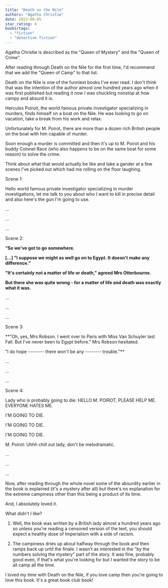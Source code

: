 ```yaml
---
title: "Death on the Nile"
authors: "Agatha Christie"
date: 2023-08-05
star_rating: 4
books/tags:
  - "fiction"
  - "detective fiction"
---
```


Agatha Christie is described as the "Queen of Mystery" and the "Queen of Crime".

After reading through Death on the Nile for the first time, I'd recommend that
we add the "Queen of Camp" to that list.

Death on the Nile is one of the funniest books I've ever read. I don't think
that was the intention of the author almost one hundred years ago when it was
first published but reading it now I was chuckling nonstop at how campy and
absurd it is.

<!--more-->

Hercules Poiroit, the world famous private investigator specializing in murders,
finds himself on a boat on the Nile. He was looking to go on vacation, take a
break from his work and relax.

Unfortunately for M. Poirot, there are more than a dozen rich British people on
the boat with him capable of murder.

Soon enough a murder is committed and then it's up to M. Poirot and his buddy
Colonel Race (who also happens to be on the same boat for some reason) to solve
the crime.

Think about what that would actually be like and take a gander at a few scenes
I've picked out which had me rolling on the floor laughing.

Scene 1:

Hello world famous private investigator specializing in murder investigations,
let me talk to you about who I want to kill in precise detail and also here's
the gun I'm going to use.

...

...

...

Scene 2:

**“So we've got to go somewhere.**

**[...] "I suppose we might as well go on to Egypt. It doesn't make any
difference."**

**"It's certainly not a matter of life or death," agreed Mrs Otterbourne.**

**But there she was quite wrong - for a matter of life and death was exactly
what it was.**

...

...

...

Scene 3:

\*\*"Oh, yes, Mrs Robson. I went over to Paris with Miss Van Schuyler last Fall.
But I've never been to Egypt before." Mrs Robson hesitated.

"I do hope -------- there won't be any -------- trouble."\*\*

...

...

...

Scene 4:

Lady who is probably going to die: HELLO M. POIROT, PLEASE HELP ME. EVERYONE
HATES ME.

I'M GOING TO DIE.

I'M GOING TO DIE.

I'M GOING TO DIE.

M. Poirot: Uhhh chill out lady, don't be melodramatic.

...

...

...

Now, after reading through the whole novel some of the absurdity earlier in the
book is explained (it's a mystery after all) but there's no explanation for the
extreme campiness other than this being a product of its time.

And, I absolutely loved it.

What didn't I like?

1. Well, the book was written by a British lady almost a hundred years ago so
   unless you're reading a censored version of the text, you should expect a
   healthy dose of Imperialism with a side of racism.

2. The campiness dries up about halfway through the book and then ramps back up
   until the finale. I wasn't as interested in the "by the numbers solving the
   mystery" part of the story. It was fine, probably good even, if that's what
   you're looking for but I wanted the story to be all camp all the time.

I loved my time with Death on the Nile, if you love camp then you're going to
love this book. It's a great book club book!

